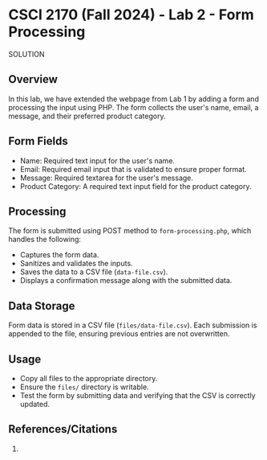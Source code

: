 # CSCI 2170 (Fall 2024) - Lab 2 - Form Processing

SOLUTION

## Overview

In this lab, we have extended the webpage from Lab 1 by adding a form and processing the input using PHP. The form collects the user's name, email, a message, and their preferred product category.

## Form Fields

- Name: Required text input for the user's name.
- Email: Required email input that is validated to ensure proper format.
- Message: Required textarea for the user's message.
- Product Category: A required text input field for the product category.

## Processing

The form is submitted using POST method to `form-processing.php`, which handles the following:

- Captures the form data.
- Sanitizes and validates the inputs.
- Saves the data to a CSV file (`data-file.csv`).
- Displays a confirmation message along with the submitted data.

## Data Storage

Form data is stored in a CSV file (`files/data-file.csv`). Each submission is appended to the file, ensuring previous entries are not overwritten.

## Usage

- Copy all files to the appropriate directory.
- Ensure the `files/` directory is writable.
- Test the form by submitting data and verifying that the CSV is correctly updated.

## References/Citations

1. 